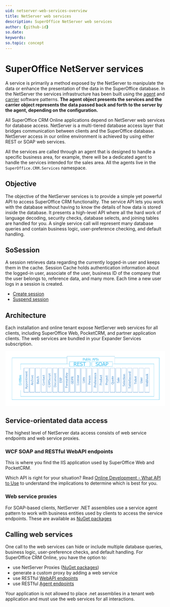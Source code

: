 ```yaml
---
uid: netserver-web-services-overview
title: NetServer web services       
description: SuperOffice NetServer web services
author: {github-id}
so.date:
keywords:
so.topic: concept
---
```


# SuperOffice NetServer services

A service is primarily a method exposed by the NetServer to manipulate the data or enhance the presentation of the data in the SuperOffice database. In the NetServer the services infrastructure has been built using the [agent][1] and [carrier][2] software patterns. **The agent object presents the services and the carrier object represents the data passed back and forth to the server by the agent, depending on the configuration.**

All SuperOffice CRM Online applications depend on NetServer web services for database access. NetServer is a multi-tiered database access layer that bridges communication between clients and the SuperOffice database. NetServer access in our online environment is achieved by using either REST or SOAP web services.

All the services are called through an agent that is designed to handle a specific business area, for example, there will be a dedicated agent to handle the services intended for the sales area. All the agents live in the `SuperOffice.CRM.Services` namespace.

## Objective

The objective of the NetServer services is to provide a simple yet powerful API to access SuperOffice CRM functionality. The service API lets you work with the database without having to know the details of how data is stored inside the database. It presents a high-level API where all the hard work of language decoding, security checks, database selects, and joining tables are handled for you. A single service call will represent many database queries and contain business logic, user-preference checking, and default handling.

## SoSession

A session retrieves data regarding the currently logged-in user and keeps them in the cache. Session Cache holds authentication information about the logged-in user, associate of the user, business ID of the company that the user belongs to, reference data, and many more. Each time a new user logs in a session is created.

* [Create session][3]
* [Suspend session][4]

## Architecture

Each installation and online tenant expose NetServer web services for all clients, including SuperOffice Web, PocketCRM, and partner application clients. The web services are bundled in your Expander Services subscription.

![netserver-web-service][img1]

## Service-orientated data access

The highest level of NetServer data access consists of web service endpoints and web service proxies.

### WCF SOAP and RESTful WebAPI endpoints

This is where you find the IIS application used by SuperOffice Web and PocketCRM.

Which API is right for your situation? Read [Online Development - What API to Use][5] to understand the implications to determine which is best for you.

### Web service proxies

For SOAP-based clients, NetServer .NET assemblies use a service agent pattern to work with business entities used by clients to access the service endpoints. These are available as [NuGet packages][6]

## Calling web services

One call to the web services can hide or include multiple database queries, business logic, user-preference checks, and default handling. For SuperOffice CRM Online, you have the option to:

* use NetServer Proxies ([NuGet packages][6])
* generate a custom proxy by adding a web service
* use RESTful [WebAPI endpoints][7]
* use RESTful [Agent endpoints][8]

Your application is not allowed to place .net assemblies in a tenant web application and must use the web services for all interactions.

<!-- Referenced links -->
[1]: agents/index.md
[2]: carriers/index.md
[3]: ../../authentication/session-handling/create-session.md
[4]: ../../authentication/session-handling/suspend-session.md
[5]: ../../../../superoffice-docs/docs/apps/getting-started/what-api-to-use.md
[6]: https://www.nuget.org/packages/SuperOffice.NetServer.Services
[7]: ../../api-reference/restful/rest/index.md
[8]: ../../api-reference/restful/agent/index.md

<!-- Referenced images -->
[img1]: media/netserver-web-services.png
